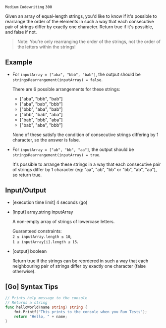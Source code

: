 `Medium`	`Codewriting` 	`300`

Given an array of equal-length strings, you'd like to know if it's possible to rearrange the order of the elements in such a way that each consecutive pair of strings differ by exactly one character. Return true if it's possible, and false if not.

> Note: You're only rearranging the order of the strings, not the order of the letters within the strings!

## Example

- For `inputArray = ["aba", "bbb", "bab"]`, the output should be
`stringsRearrangement(inputArray) = false`.

    There are 6 possible arrangements for these strings:

    - ["aba", "bbb", "bab"]
    - ["aba", "bab", "bbb"]
    - ["bbb", "aba", "bab"]
    - ["bbb", "bab", "aba"]
    - ["bab", "bbb", "aba"]
    - ["bab", "aba", "bbb"]

    None of these satisfy the condition of consecutive strings differing by 1 character, so the answer is false.

- For `inputArray = ["ab", "bb", "aa"]`, the output should be
`stringsRearrangement(inputArray) = true`.

    It's possible to arrange these strings in a way that each consecutive pair of strings differ by 1 character (eg: "aa", "ab", "bb" or "bb", "ab", "aa"), so return true.

## Input/Output

- [execution time limit] 4 seconds (go)

- [input] array.string inputArray

    A non-empty array of strings of lowercase letters.

    Guaranteed constraints: \
    `2 ≤ inputArray.length ≤ 10`, \
    `1 ≤ inputArray[i].length ≤ 15`.

- [output] boolean

    Return true if the strings can be reordered in such a way that each neighbouring pair of strings differ by exactly one character (false otherwise).

## [Go] Syntax Tips

``` go
// Prints help message to the console
// Returns a string
func helloWorld(name string) string {
    fmt.Printf("This prints to the console when you Run Tests");
    return "Hello, " + name;
}
```
